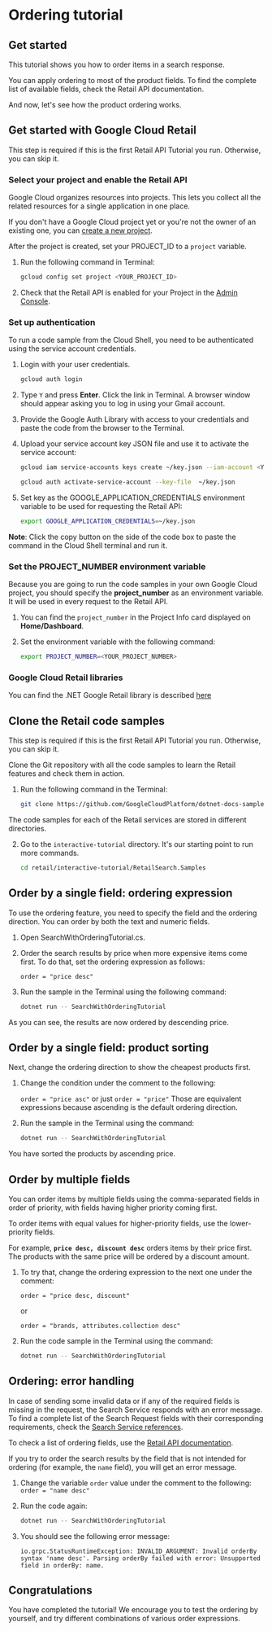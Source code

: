 <walkthrough-metadata>
  <meta name="title" content="Ordering tutorial"/>
  <meta name="description" content="This tutorial shows you how to order items in a search response." />
  <meta name="component_id" content="593554" />
</walkthrough-metadata>

# Ordering tutorial

## Get started

This tutorial shows you how to order items in a search response.

You can apply ordering to most of the product fields. To find the complete list of available fields, check the Retail API documentation.

And now, let's see how the product ordering works.

<walkthrough-tutorial-duration duration="5"></walkthrough-tutorial-duration>

## Get started with Google Cloud Retail

This step is required if this is the first Retail API Tutorial you run.
Otherwise, you can skip it.

### Select your project and enable the Retail API

Google Cloud organizes resources into projects. This lets you
collect all the related resources for a single application in one place.

If you don't have a Google Cloud project yet or you're not the owner of an existing one, you can
[create a new project](https://console.cloud.google.com/projectcreate).

After the project is created, set your PROJECT_ID to a ```project``` variable.
1. Run the following command in Terminal:
    ```bash
    gcloud config set project <YOUR_PROJECT_ID>
    ```

2. Check that the Retail API is enabled for your Project in the [Admin Console](https://console.cloud.google.com/ai/retail/).

### Set up authentication

To run a code sample from the Cloud Shell, you need to be authenticated using the service account credentials.

1. Login with your user credentials.
    ```bash
    gcloud auth login
    ```

2. Type `Y` and press **Enter**. Click the link in Terminal. A browser window should appear asking you to log in using your Gmail account.

3. Provide the Google Auth Library with access to your credentials and paste the code from the browser to the Terminal.

4. Upload your service account key JSON file and use it to activate the service account:

    ```bash
    gcloud iam service-accounts keys create ~/key.json --iam-account <YOUR_SERVICE_ACCOUNT_EMAIL>
    ```

    ```bash
    gcloud auth activate-service-account --key-file  ~/key.json
    ```

5. Set key as the GOOGLE_APPLICATION_CREDENTIALS environment variable to be used for requesting the Retail API:
    ```bash
    export GOOGLE_APPLICATION_CREDENTIALS=~/key.json
    ```

**Note**: Click the copy button on the side of the code box to paste the command in the Cloud Shell terminal and run it.

### Set the PROJECT_NUMBER environment variable

Because you are going to run the code samples in your own Google Cloud project, you should specify the **project_number** as an environment variable. It will be used in every request to the Retail API.

1. You can find the ```project_number``` in the Project Info card displayed on **Home/Dashboard**.

2. Set the environment variable with the following command:
    ```bash
    export PROJECT_NUMBER=<YOUR_PROJECT_NUMBER>
    ```

### Google Cloud Retail libraries

You can find the .NET Google Retail library is described
[here](https://googleapis.dev/dotnet/Google.Cloud.Retail.V2/1.0.0-beta01/index.html)

## Clone the Retail code samples

This step is required if this is the first Retail API Tutorial you run.
Otherwise, you can skip it.

Clone the Git repository with all the code samples to learn the Retail features and check them in action.

1. Run the following command in the Terminal:
    ```bash
    git clone https://github.com/GoogleCloudPlatform/dotnet-docs-samples.git
    ```

The code samples for each of the Retail services are stored in different directories.

2. Go to the `interactive-tutorial` directory. It's our starting point to run more commands.
    ```bash
    cd retail/interactive-tutorial/RetailSearch.Samples
    ```

## Order by a single field: ordering expression

To use the ordering feature, you need to specify the field and the ordering direction. You can order by both the text and numeric fields.

1. Open <walkthrough-editor-select-regex filePath="cloudshell_open/interactive-tutorial/RetailSearch.Samples/SearchWithOrderingTutorial.cs" regex="TRY DIFFERENT ORDERING EXPRESSIONS HERE">SearchWithOrderingTutorial.cs</walkthrough-editor-select-regex>.

2. Order the search results by price when more expensive items come first. To do that, set the ordering expression as follows:

   ```order = "price desc"```


3. Run the sample in the Terminal using the following command:
    ```bash
    dotnet run -- SearchWithOrderingTutorial
    ```

As you can see, the results are now ordered by descending price.

## Order by a single field: product sorting

Next, change the ordering direction to show the cheapest products first.

1. Change the condition under the <walkthrough-editor-select-regex filePath="cloudshell_open/interactive-tutorial/RetailSearch.Samples/SearchWithOrderingTutorial.cs" regex="TRY DIFFERENT ORDERING EXPRESSIONS HERE">comment</walkthrough-editor-select-regex> to the following:

   ```order = "price asc"``` or just ```order = "price"```
   Those are equivalent expressions because ascending is the default ordering direction.

2. Run the sample in the Terminal using the command:

    ```bash
    dotnet run -- SearchWithOrderingTutorial
    ```

You have sorted the products by ascending price.

## Order by multiple fields

You can order items by multiple fields using the comma-separated fields in order of priority, with fields having higher priority coming first.

To order items with equal values for higher-priority fields, use the lower-priority fields.

For example, **```price desc, discount desc```** orders items by their price first. The products with the same price will be ordered by a discount amount.

1. To try that, change the ordering expression to the next one under the <walkthrough-editor-select-regex filePath="cloudshell_open/interactive-tutorial/RetailSearch.Samples/SearchWithOrderingTutorial.cs" regex="TRY DIFFERENT ORDERING EXPRESSIONS HERE">comment</walkthrough-editor-select-regex>:
    ```
    order = "price desc, discount"
    ```

   or

    ```
    order = "brands, attributes.collection desc"
    ```

2. Run the code sample in the Terminal using the command:
    ```bash
    dotnet run -- SearchWithOrderingTutorial
    ```

## Ordering: error handling

In case of sending some invalid data or if any of the required fields is missing in the request, the Search Service responds with an error message.
To find a complete list of the Search Request fields with their corresponding requirements, check the [Search Service references](https://cloud.google.com/retail/docs/reference/rpc/google.cloud.retail.v2#searchservice).

To check a list of ordering fields, use the [Retail API documentation](https://cloud.google.com/retail/docs/filter-and-order#order).

If you try to order the search results by the field that is not intended for ordering (for example, the `name` field), you will get an error message.

1. Change the variable `order` value under the <walkthrough-editor-select-regex filePath="cloudshell_open/interactive-tutorial/RetailSearch.Samples/SearchWithOrderingTutorial.cs" regex="TRY DIFFERENT ORDERING EXPRESSIONS HERE">comment</walkthrough-editor-select-regex> to the following:
   ```order = "name desc"```

2. Run the code again:
    ```bash
    dotnet run -- SearchWithOrderingTutorial
    ```

3. You should see the following error message:

   ```terminal
   io.grpc.StatusRuntimeException: INVALID_ARGUMENT: Invalid orderBy syntax 'name desc'. Parsing orderBy failed with error: Unsupported field in orderBy: name.
   ```

## Congratulations

<walkthrough-conclusion-trophy></walkthrough-conclusion-trophy>

You have completed the tutorial! We encourage you to test the ordering by yourself, and try different combinations of various order expressions.

<walkthrough-inline-feedback></walkthrough-inline-feedback>
